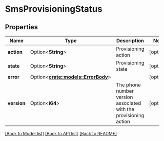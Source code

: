 # SmsProvisioningStatus

## Properties

Name | Type | Description | Notes
------------ | ------------- | ------------- | -------------
**action** | Option<**String**> | Provisioning action | [optional]
**state** | Option<**String**> | Provisioning state | [optional]
**error** | Option<[**crate::models::ErrorBody**](ErrorBody.md)> |  | [optional]
**version** | Option<**i64**> | The phone number version associated with the provisioning action | [optional]

[[Back to Model list]](../README.md#documentation-for-models) [[Back to API list]](../README.md#documentation-for-api-endpoints) [[Back to README]](../README.md)


